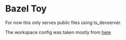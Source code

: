 # Bazel Toy

For now this only serves public files using ts_devserver.

The workspace config was taken mostly from [here](https://github.com/bazelbuild/rules_nodejs/pull/217)
